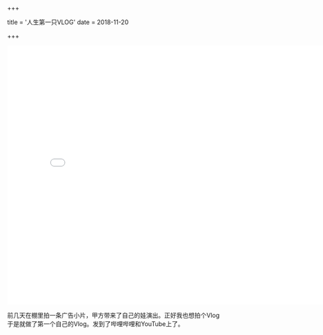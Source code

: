 +++

title = '人生第一只VLOG'
date = 2018-11-20

+++



<iframe src="//player.bilibili.com/player.html?aid=35933300&cid=63067543&page=1" scrolling="no" border="0" frameborder="no" framespacing="0" allowfullscreen="true" width='800' height="600"> </iframe>

前几天在棚里拍一条广告小片，甲方带来了自己的娃演出。正好我也想拍个Vlog于是就做了第一个自己的Vlog。发到了哔哩哔哩和YouTube上了。